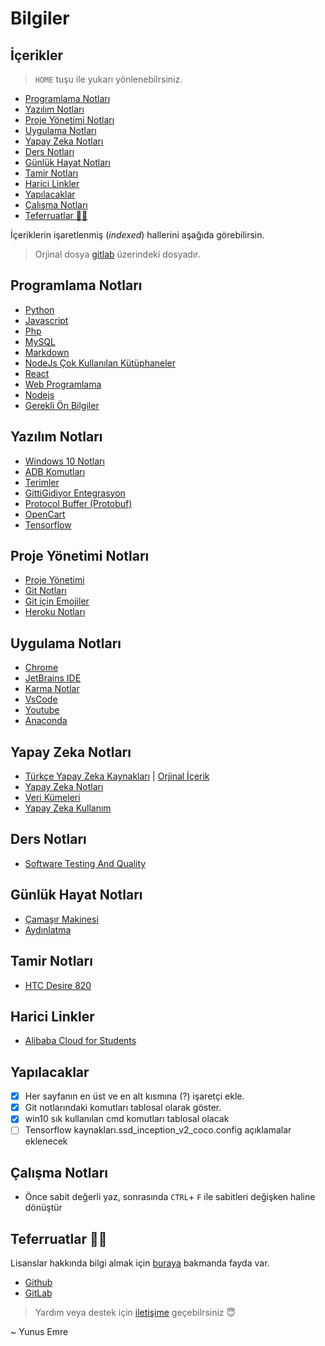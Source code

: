 # Bilgiler <!-- omit in toc -->

## İçerikler <!-- omit in toc -->

> `HOME` tuşu ile yukarı yönlenebilrsiniz.

- [Programlama Notları](#programlama-notlar%C4%B1)
- [Yazılım Notları](#yaz%C4%B1l%C4%B1m-notlar%C4%B1)
- [Proje Yönetimi Notları](#proje-y%C3%B6netimi-notlar%C4%B1)
- [Uygulama Notları](#uygulama-notlar%C4%B1)
- [Yapay Zeka Notları](#yapay-zeka-notlar%C4%B1)
- [Ders Notları](#ders-notlar%C4%B1)
- [Günlük Hayat Notları](#g%C3%BCnl%C3%BCk-hayat-notlar%C4%B1)
- [Tamir Notları](#tamir-notlar%C4%B1)
- [Harici Linkler](#harici-linkler)
- [Yapılacaklar](#yap%C4%B1lacaklar)
- [Çalışma Notları](#%C3%A7al%C4%B1%C5%9Fma-notlar%C4%B1)
- [Teferruatlar 🕵️‍♂️](#teferruatlar-%F0%9F%95%B5%EF%B8%8F%E2%80%8D%E2%99%82%EF%B8%8F)

İçeriklerin işaretlenmiş (*indexed*) hallerini aşağıda görebilirsin.

> Orjinal dosya [gitlab](https://gitlab.com/yedehrab/bilgiler) üzerindeki dosyadır.

## Programlama Notları

- [Python](Programlama%20Notlar%C4%B1/Python.md)
- [Javascript](Programlama%20Notlar%C4%B1/Javascript.md)
- [Php](Programlama%20Notlar%C4%B1/Php.md)
- [MySQL](Programlama%20Notlar%C4%B1/MySQL.md)
- [Markdown](Programlama%20Notlar%C4%B1/Markdown.md)
- [NodeJs Çok Kullanılan Kütüphaneler](Programlama%20Notlar%C4%B1/Nodejs%20%C3%87ok%20Kullan%C4%B1lan%20K%C3%BCt%C3%BCphaneler.md)
- [React](Programlama%20Notlar%C4%B1/React.md)
- [Web Programlama](Programlama%20Notlar%C4%B1/Web%20Programlama.md)
- [Nodejs](Programlama%20Notlar%C4%B1/Nodejs.md)
- [Gerekli Ön Bilgiler](Programlama%20Notlar%C4%B1/Gerekli%20%C3%96n%20Bilgiler.md)

## Yazılım Notları

- [Windows 10 Notları](Yaz%C4%B1l%C4%B1m%20Notlar%C4%B1/Windows%2010%20Notlar%C4%B1.md)
- [ADB Komutları](Yaz%C4%B1l%C4%B1m%20Notlar%C4%B1/Adb%20Komutlar%C4%B1.md)
- [Terimler](Yaz%C4%B1l%C4%B1m%20Notlar%C4%B1/Terimler.md)
- [GittiGidiyor Entegrasyon](Yaz%C4%B1l%C4%B1m%20Notlar%C4%B1/GittiGidiyor%20Entegrasyon.md)
- [Protocol Buffer (Protobuf)](Yaz%C4%B1l%C4%B1m%20Notlar%C4%B1/Protocol%20Buffer%20%28Protobuf%29.md)
- [OpenCart](Yaz%C4%B1l%C4%B1m%20Notlar%C4%B1/OpenCart.md)
- [Tensorflow](Yaz%C4%B1l%C4%B1m%20Notlar%C4%B1/Tensorflow.md)

## Proje Yönetimi Notları

- [Proje Yönetimi](Proje%20Y%C3%B6netimi%20Notlar%C4%B1/Proje%20Y%C3%B6netimi.md)
- [Git Notları](Proje%20Y%C3%B6netimi%20Notlar%C4%B1/Git%20Notlar%C4%B1.md)
- [Git için Emojiler](Proje%20Y%C3%B6netimi%20Notlar%C4%B1/Git%20i%C3%A7in%20Emojiler.md)
- [Heroku Notları](Proje%20Y%C3%B6netimi%20Notlar%C4%B1/Heroku%20Notlar%C4%B1.md)

## Uygulama Notları

- [Chrome](Uygulama%20Notlar%C4%B1/Chrome.md)
- [JetBrains IDE](Uygulama%20Notlar%C4%B1/JetBrains%20IDE.md)
- [Karma Notlar](Uygulama%20Notlar%C4%B1/Karma%20Notlar.md)
- [VsCode](Uygulama%20Notlar%C4%B1/VsCode.md)
- [Youtube](Uygulama%20Notlar%C4%B1/Youtube.md)
- [Anaconda](Uygulama%20Notlar%C4%B1/Anaconda.md)

## Yapay Zeka Notları

- [Türkçe Yapay Zeka Kaynakları](Yapay%20Zeka%20Notlar%C4%B1.md/T%C3%BCrk%C3%A7e%20Yapay%20Zeka%20Kaynaklar%C4%B1.md) | [Orjinal İçerik](https://github.com/deeplearningturkiye/turkce-yapay-zeka-kaynaklari)
- [Yapay Zeka Notları](Yapay%20Zeka%20Notlar%C4%B1.md/Yapay%20Zeka%20Notlar%C4%B1.md)
- [Veri Kümeleri](Yapay%20Zeka%20Notlar%C4%B1.md/Veri%20K%C3%BCmeleri.md)
- [Yapay Zeka Kullanım](Yapay%20Zeka%20Notlar%C4%B1.md/Yapay%20Zeka%20Kullan%C4%B1m.md)

## Ders Notları

- [Software Testing And Quality](#Ders%20Notlar%C4%B1/Software%20Testing%20And%20Quality)

## Günlük Hayat Notları

- [Çamaşır Makinesi](G%C3%BCnl%C3%BCk%20Hayat%20Notlar%C4%B1/%C3%87ama%C5%9F%C4%B1r%20Makinesi.md)
- [Aydınlatma](G%C3%BCnl%C3%BCk%20Hayat%20Notlar%C4%B1/Ayd%C4%B1nlatma.md)

## Tamir Notları

- [HTC Desire 820](Tamir%20Notlar%C4%B1/HTC%20Desire%20820.md)

## Harici Linkler

- [Alibaba Cloud for Students](https://www.alibabacloud.com/campaign/education)

## Yapılacaklar

- [x] Her sayfanın en üst ve en alt kısmına (?) işaretçi ekle.
- [x] Git notlarındaki komutları tablosal olarak göster.
- [x] win10 sık kullanılan cmd komutları tablosal olacak
- [ ] Tensorflow kaynakları.ssd_inception_v2_coco.config açıklamalar eklenecek

## Çalışma Notları

- Önce sabit değerli yaz, sonrasında `CTRL`+ `F` ile sabitleri değişken haline dönüştür

## Teferruatlar 🕵️‍♂️

Lisanslar hakkında bilgi almak için [buraya](https://www.yusufaytas.com/acik-kaynak-lisanslari/) bakmanda fayda var.

- [Github](https://github.com/yedehrab)
- [GitLab](https://gitlab.com/yedehrab)

> Yardım veya destek için [iletişime](mailto::yyunussemree@gmail.com) geçebilrsiniz 😇

~ Yunus Emre